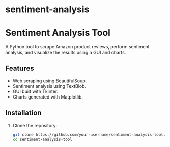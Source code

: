 # sentiment-analysis
# Sentiment Analysis Tool

A Python tool to scrape Amazon product reviews, perform sentiment analysis, and visualize the results using a GUI and charts.

## Features
- Web scraping using BeautifulSoup.
- Sentiment analysis using TextBlob.
- GUI built with Tkinter.
- Charts generated with Matplotlib.

## Installation
1. Clone the repository:
   ```bash
   git clone https://github.com/your-username/sentiment-analysis-tool.git
   cd sentiment-analysis-tool
